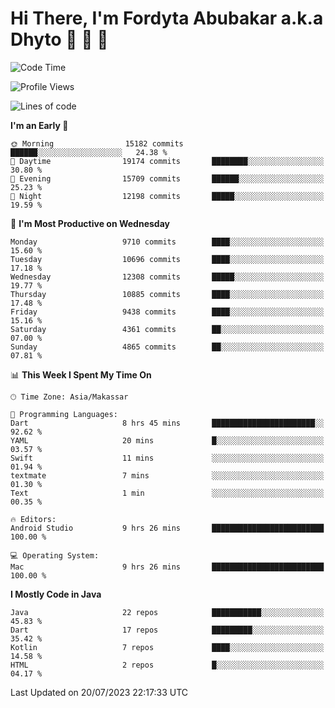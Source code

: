 # Hi There, I'm Fordyta Abubakar a.k.a Dhyto 👋 👋 👋 

<!--
**DhytoDev/dhytodev** is a ✨ _special_ ✨ repository because its `README.md` (this file) appears on your GitHub profile.

Here are some ideas to get you started:

- 🔭 I’m currently working on ...
- 🌱 I’m currently learning ...
- 👯 I’m looking to collaborate on ...
- 🤔 I’m looking for help with ...
- 💬 Ask me about ...
- 📫 How to reach me: ...
- 😄 Pronouns: ...
- ⚡ Fun fact: ...
-->

<!--START_SECTION:waka-->
![Code Time](http://img.shields.io/badge/Code%20Time-1%2C968%20hrs%2045%20mins-blue)

![Profile Views](http://img.shields.io/badge/Profile%20Views-1-blue)

![Lines of code](https://img.shields.io/badge/From%20Hello%20World%20I%27ve%20Written-7.8%20million%20lines%20of%20code-blue)

**I'm an Early 🐤** 

```text
🌞 Morning                15182 commits       ██████░░░░░░░░░░░░░░░░░░░   24.38 % 
🌆 Daytime                19174 commits       ████████░░░░░░░░░░░░░░░░░   30.80 % 
🌃 Evening                15709 commits       ██████░░░░░░░░░░░░░░░░░░░   25.23 % 
🌙 Night                  12198 commits       █████░░░░░░░░░░░░░░░░░░░░   19.59 % 
```
📅 **I'm Most Productive on Wednesday** 

```text
Monday                   9710 commits        ████░░░░░░░░░░░░░░░░░░░░░   15.60 % 
Tuesday                  10696 commits       ████░░░░░░░░░░░░░░░░░░░░░   17.18 % 
Wednesday                12308 commits       █████░░░░░░░░░░░░░░░░░░░░   19.77 % 
Thursday                 10885 commits       ████░░░░░░░░░░░░░░░░░░░░░   17.48 % 
Friday                   9438 commits        ████░░░░░░░░░░░░░░░░░░░░░   15.16 % 
Saturday                 4361 commits        ██░░░░░░░░░░░░░░░░░░░░░░░   07.00 % 
Sunday                   4865 commits        ██░░░░░░░░░░░░░░░░░░░░░░░   07.81 % 
```


📊 **This Week I Spent My Time On** 

```text
🕑︎ Time Zone: Asia/Makassar

💬 Programming Languages: 
Dart                     8 hrs 45 mins       ███████████████████████░░   92.62 % 
YAML                     20 mins             █░░░░░░░░░░░░░░░░░░░░░░░░   03.57 % 
Swift                    11 mins             ░░░░░░░░░░░░░░░░░░░░░░░░░   01.94 % 
textmate                 7 mins              ░░░░░░░░░░░░░░░░░░░░░░░░░   01.30 % 
Text                     1 min               ░░░░░░░░░░░░░░░░░░░░░░░░░   00.35 % 

🔥 Editors: 
Android Studio           9 hrs 26 mins       █████████████████████████   100.00 % 

💻 Operating System: 
Mac                      9 hrs 26 mins       █████████████████████████   100.00 % 
```

**I Mostly Code in Java** 

```text
Java                     22 repos            ███████████░░░░░░░░░░░░░░   45.83 % 
Dart                     17 repos            █████████░░░░░░░░░░░░░░░░   35.42 % 
Kotlin                   7 repos             ████░░░░░░░░░░░░░░░░░░░░░   14.58 % 
HTML                     2 repos             █░░░░░░░░░░░░░░░░░░░░░░░░   04.17 % 
```




 Last Updated on 20/07/2023 22:17:33 UTC
<!--END_SECTION:waka-->
